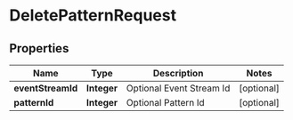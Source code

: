

# DeletePatternRequest


## Properties

| Name | Type | Description | Notes |
|------------ | ------------- | ------------- | -------------|
|**eventStreamId** | **Integer** | Optional Event Stream Id |  [optional] |
|**patternId** | **Integer** | Optional Pattern Id |  [optional] |




